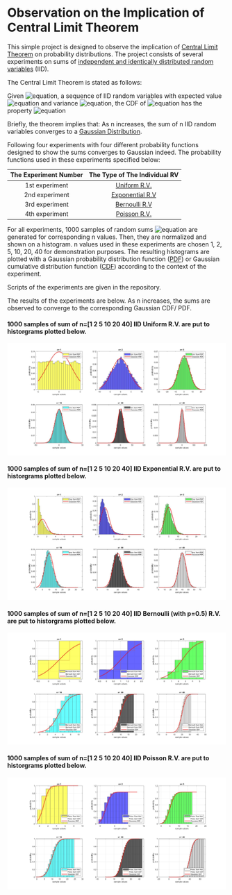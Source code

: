 # Observation on the Implication of Central Limit Theorem

This simple project is designed to observe the implication of [Central Limit Theorem](https://en.wikipedia.org/wiki/Central_limit_theorem) on probability distributions. The project consists of several experiments on sums of [independent and identically distributed random variables](https://en.wikipedia.org/wiki/Independent_and_identically_distributed_random_variables) (IID).

The Central Limit Theorem is stated as follows:

Given ![equation](https://render.githubusercontent.com/render/math?math=X_1,X_2,\ldots,X_n), a sequence of IID random variables with expected value ![equation](https://render.githubusercontent.com/render/math?math=\mu_x) and variance ![equation](https://render.githubusercontent.com/render/math?math=\sigma_x^2), the CDF of ![equation](https://render.githubusercontent.com/render/math?math=Z_n=\sum_{i=1}^{n}\frac{X_i-n\mu_X}{\sqrt{\left(n\sigma_X^2\right)}}) has the property ![equation](https://render.githubusercontent.com/render/math?math={lim}_{n\rightarrow\infty}{F_{Z_n}}\left(z\right)=\Phi\left(z\right).)

Briefly, the theorem implies that: As n increases, the sum of n IID random variables converges to a [Gaussian Distribution](https://en.wikipedia.org/wiki/Normal_distribution). 

Following four experiments with four different probability functions designed to show the sums converges to Gaussian indeed. The probability functions used in these experiments specified below:


The Experiment Number | The Type of The Individual RV
:---: | :---:
1st experiment | [Uniform R.V.](https://en.wikipedia.org/wiki/Continuous_uniform_distribution)
2nd experiment | [Exponential R.V](https://en.wikipedia.org/wiki/Exponential_distribution)
3rd experiment | [Bernoulli R.V](https://en.wikipedia.org/wiki/Bernoulli_distribution)
4th experiment | [Poisson R.V.](https://en.wikipedia.org/wiki/Poisson_distribution)

For all experiments, 1000 samples of random sums ![equation](https://render.githubusercontent.com/render/math?math=X_1%2BX_2%2B\ldots%2BX_n)  are generated for corresponding n values. Then, they are normalized and shown on a histogram. n values used in these experiments are chosen 1, 2, 5, 10, 20, 40 for demonstration purposes. The resulting histograms are plotted with a Gaussian probability distribution function ([PDF](https://en.wikipedia.org/wiki/Probability_density_function)) or Gaussian cumulative distribution function ([CDF](https://en.wikipedia.org/wiki/Cumulative_distribution_function)) according to the context of the experiment.

Scripts of the experiments are given in the repository.

The results of the experiments are below. As n increases, the sums are observed to converge to the corresponding Gaussian CDF/ PDF.

#### 1000 samples of sum of n=[1 2 5 10 20 40] IID Uniform R.V. are put to historgrams plotted below. ####

![](images/uniform.jpg)

#### 1000 samples of sum of n=[1 2 5 10 20 40] IID Exponential R.V. are put to historgrams plotted below. ####

![](images/exponential.jpg)

#### 1000 samples of sum of n=[1 2 5 10 20 40] IID Bernoulli (with p=0.5) R.V. are put to historgrams plotted below. ####

![](images/bernoulli.jpg)

#### 1000 samples of sum of n=[1 2 5 10 20 40] IID Poisson R.V. are put to historgrams plotted below. ####

![](images/poisson.jpg)

